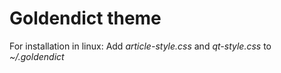 # Goldendict theme
For installation in linux:
Add *article-style.css* and *qt-style.css* to *~/.goldendict*
